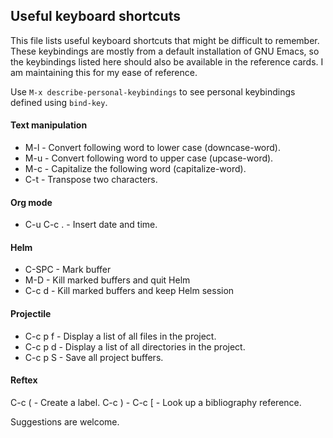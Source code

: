 ## Useful keyboard shortcuts

This file lists useful keyboard shortcuts that might be difficult to remember. These keybindings are mostly from a
default installation of GNU Emacs, so the keybindings listed here should also be available in the reference cards. I am
maintaining this for my ease of reference.

Use `M-x describe-personal-keybindings` to see personal keybindings defined using `bind-key`. 

#### Text manipulation

* M-l - Convert following word to lower case (downcase-word).
* M-u - Convert following word to upper case (upcase-word).
* M-c - Capitalize the following word (capitalize-word).
* C-t - Transpose two characters.

#### Org mode

* C-u C-c . - Insert date and time.

#### Helm

* C-SPC - Mark buffer
* M-D - Kill marked buffers and quit Helm
* C-c d - Kill marked buffers and keep Helm session

#### Projectile

* C-c p f - Display a list of all files in the project.
* C-c p d - Display a list of all directories in the project.
* C-c p S - Save all project buffers.

#### Reftex

C-c ( - Create a label.
C-c ) - 
C-c [ - Look up a bibliography reference.

Suggestions are welcome.

